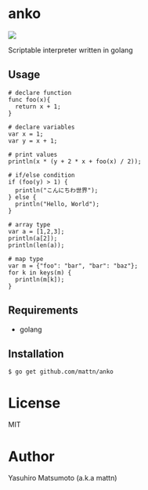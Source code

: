 # anko

![](http://upload.wikimedia.org/wikipedia/commons/e/ef/An_dango.jpg)

Scriptable interpreter written in golang

## Usage

```
# declare function
func foo(x){
  return x + 1;
}

# declare variables
var x = 1;
var y = x + 1;

# print values 
println(x * (y + 2 * x + foo(x) / 2));

# if/else condition
if (foo(y) > 1) {
  println("こんにちわ世界");
} else {
  println("Hello, World");
}

# array type
var a = [1,2,3];
println(a[2]);
println(len(a));

# map type
var m = {"foo": "bar", "bar": "baz"};
for k in keys(m) {
  println(m[k]);
}
```

## Requirements

* golang

## Installation

```
$ go get github.com/mattn/anko
```

# License

MIT

# Author

Yasuhiro Matsumoto (a.k.a mattn)

